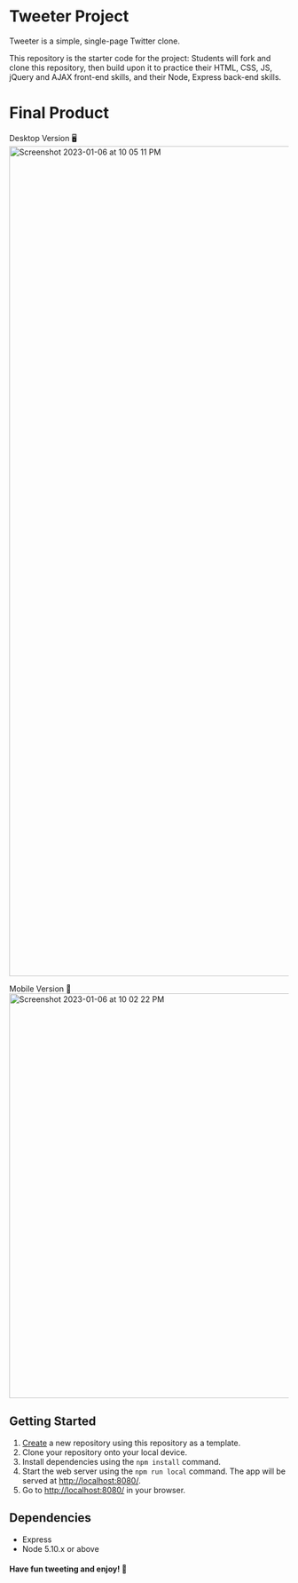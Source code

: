 # Tweeter Project

Tweeter is a simple, single-page Twitter clone.

This repository is the starter code for the project: Students will fork and clone this repository, then build upon it to practice their HTML, CSS, JS, jQuery and AJAX front-end skills, and their Node, Express back-end skills.

# Final Product

Desktop Version 🖥️
<img width="1495" alt="Screenshot 2023-01-06 at 10 05 11 PM" src="https://user-images.githubusercontent.com/110562017/211132180-ad6ccaca-6ff5-42a8-abcf-e6b92163cdc9.png">


Mobile Version 📱
<img width="729" alt="Screenshot 2023-01-06 at 10 02 22 PM" src="https://user-images.githubusercontent.com/110562017/211132198-6e39650a-2518-415d-9045-35f579d5fcd9.png">

## Getting Started

1. [Create](https://docs.github.com/en/repositories/creating-and-managing-repositories/creating-a-repository-from-a-template) a new repository using this repository as a template.
2. Clone your repository onto your local device.
3. Install dependencies using the `npm install` command.
3. Start the web server using the `npm run local` command. The app will be served at <http://localhost:8080/>.
4. Go to <http://localhost:8080/> in your browser.

## Dependencies

- Express
- Node 5.10.x or above

#### Have fun tweeting and enjoy! 🥰